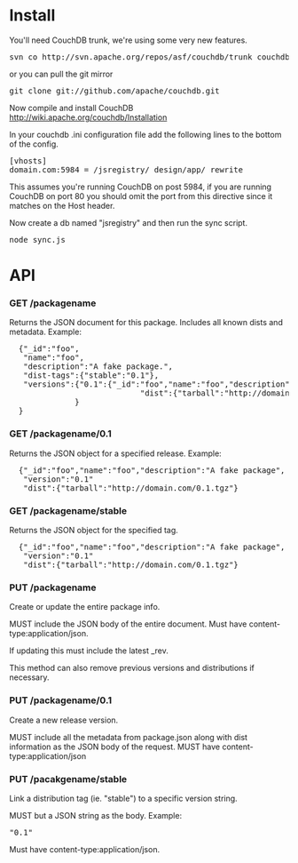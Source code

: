# Install

You'll need CouchDB trunk, we're using some very new features.
<pre>
svn co http://svn.apache.org/repos/asf/couchdb/trunk couchdb
</pre>
or you can pull the git mirror
<pre>
git clone git://github.com/apache/couchdb.git
</pre>

Now compile and install CouchDB http://wiki.apache.org/couchdb/Installation

In your couchdb .ini configuration file add the following lines to the bottom of the config.

<pre>
[vhosts]
domain.com:5984 = /jsregistry/_design/app/_rewrite
</pre>

This assumes you're running CouchDB on post 5984, if you are running CouchDB on port 80 you should omit the port from this directive since it matches on the Host header.

Now create a db named "jsregistry" and then run the sync script.

<pre>
node sync.js
</pre>

# API

### GET /packagename


Returns the JSON document for this package. Includes all known dists and metadata. Example:

<pre>
  {"_id":"foo", 
   "name":"foo",
   "description":"A fake package.",
   "dist-tags":{"stable":"0.1"},
   "versions":{"0.1":{"_id":"foo","name":"foo","description":"A fake package", "version":"0.1",
                            "dist":{"tarball":"http://domain.com/0.1.tgz"}      
              }
  }
</pre>

### GET /packagename/0.1

Returns the JSON object for a specified release. Example:

<pre>
  {"_id":"foo","name":"foo","description":"A fake package", 
   "version":"0.1"
   "dist":{"tarball":"http://domain.com/0.1.tgz"}
</pre>

### GET /packagename/stable

Returns the JSON object for the specified tag.

<pre>
  {"_id":"foo","name":"foo","description":"A fake package", 
   "version":"0.1"
   "dist":{"tarball":"http://domain.com/0.1.tgz"}
</pre>

### PUT /packagename

Create or update the entire package info.

MUST include the JSON body of the entire document. Must have content-type:application/json.

If updating this must include the latest _rev.

This method can also remove previous versions and distributions if necessary.

### PUT /packagename/0.1

Create a new release version. 

MUST include all the metadata from package.json along with dist information as the JSON body of the request. MUST have content-type:application/json

### PUT /pacakgename/stable

Link a distribution tag (ie. "stable") to a specific version string. 

MUST but a JSON string as the body. Example:

<pre>
"0.1"
</pre>

Must have content-type:application/json.
